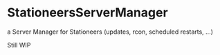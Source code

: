 # StationeersServerManager
a Server Manager for Stationeers (updates, rcon, scheduled restarts, ...)

Still WIP
